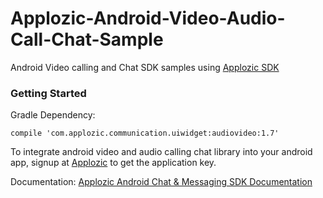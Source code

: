 # Applozic-Android-Video-Audio-Call-Chat-Sample
Android Video calling and Chat SDK samples using [Applozic SDK](https://www.applozic.com)

### Getting Started       

Gradle Dependency:

```
compile 'com.applozic.communication.uiwidget:audiovideo:1.7'
```

To integrate android video and audio calling chat library into your android app, signup at [Applozic](https://www.applozic.com/signup.html?utm_source=github&utm_medium=readme&utm_campaign=android) to get the application key.

Documentation: [Applozic Android Chat & Messaging SDK Documentation](https://www.applozic.com/docs/android-chat-sdk.html?utm_source=github&utm_medium=readme&utm_campaign=android_video)



